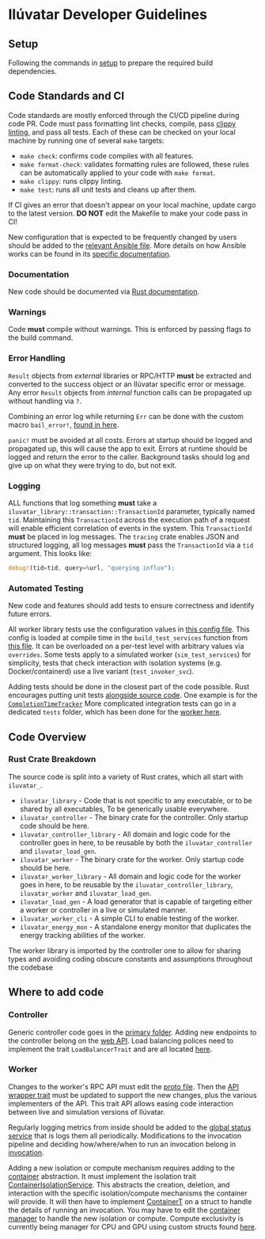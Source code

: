 # Ilúvatar Developer Guidelines

## Setup

Following the commands in [setup](./SETUP.md#build-setup) to prepare the required build dependencies.

## Code Standards and CI

Code standards are mostly enforced through the CI/CD pipeline during code PR.
Code must pass formatting lint checks, compile, pass [clippy linting](https://doc.rust-lang.org/stable/clippy/usage.html), and pass all tests.
Each of these can be checked on your local machine by running one of several `make` targets:
- `make check`: confirms code compiles with all features.
- `make format-check`: validates formatting rules are followed, these rules can be automatically applied to your code with `make format`.
- `make clippy`: runs clippy linting.
- `make test`: runs all unit tests and cleans up after them.

If CI gives an error that doesn't appear on your local machine, update cargo to the latest version.
**DO NOT** edit the Makefile to make your code pass in CI!

New configuration that is expected to be frequently changed by users should be added to the [relevant Ansible file](../ansible/).
More details on how Ansible works can be found in its [specific documentation](./ANSIBLE.md).

### Documentation

New code should be documented via [Rust documentation](https://doc.rust-lang.org/rust-by-example/meta/doc.html).

### Warnings

Code **must** compile without warnings.
This is enforced by passing flags to the build command.

### Error Handling

`Result` objects from _external_ libraries or RPC/HTTP **must** be extracted and converted to the success object or an Ilúvatar specific error or message.
Any error `Result` objects from _internal_ function calls can be propagated up without handling via `?`.

Combining an error log while returning `Err` can be done with the custom macro `bail_error!`, [found in here](../iluvatar_library/src/macros.rs).

`panic!` must be avoided at all costs.
Errors at startup should be logged and propagated up, this will cause the app to exit.
Errors at runtime should be logged and return the error to the caller.
Background tasks should log and give up on what they were trying to do, but not exit.

### Logging

ALL functions that log something **must** take a `iluvatar_library::transaction::TransactionId` parameter, typically named `tid`.
Maintaining this `TransactionId` across the execution path of a request will enable efficient correlation of events in the system.
This `TransactionId` **must** be placed in log messages.
The `tracing` crate enables JSON and structured logging, all log messages **must** pass the `TransactionId` via a `tid` argument.
This looks like:

```rust
debug!(tid=tid, query=%url, "querying influx");
```

### Automated Testing

New code and features should add tests to ensure correctness and identify future errors.

All worker library tests use the configuration values in [this config file](../iluvatar_worker_library/tests/resources/worker.json).
This config is loaded at compile time in the `build_test_services` function from [this file](../iluvatar_worker_library/tests/utils.rs).
It can be overloaded on a per-test level with arbitrary values via `overrides`.
Some tests apply to a simulated worker (`sim_test_services`) for simplicity, tests that check interaction with isolation systems (e.g. Docker/containerd) use a live variant (`test_invoker_svc`).

Adding tests should be done in the closest part of the code possible.
Rust encourages putting unit tests [alongside source code](https://doc.rust-lang.org/book/ch11-01-writing-tests.html).
One example is for the [`CompletionTimeTracker`](../iluvatar_worker_library/src/services/invocation/completion_time_tracker.rs)
More complicated integration tests can go in a dedicated `tests` folder, which has been done for the [worker here](../iluvatar_worker_library/tests/).


## Code Overview

### Rust Crate Breakdown

The source code is split into a variety of Rust crates, which all start with `iluvatar_`.

* `iluvatar_library` - Code that is not specific to any executable, or to be shared by all executables, To be generically usable everywhere.
* `iluvatar_controller` - The binary crate for the controller. Only startup code should be here.
* `iluvatar_controller_library` - All domain and logic code for the controller goes in here, to be reusable by both the `iluvatar_controller` and `iluvatar_load_gen`.
* `iluvatar_worker` - The binary crate for the worker. Only startup code should be here.
* `iluvatar_worker_library` - All domain and logic code for the worker goes in here, to be reusable by the `iluvatar_controller_library`, `iluvatar_worker` and `iluvatar_load_gen`.
* `iluvatar_load_gen` - A load generator that is capable of targeting either a worker or controller in a live or simulated manner.
* `iluvatar_worker_cli` - A simple CLI to enable testing of the worker.
* `iluvatar_energy_mon` - A standalone energy monitor that duplicates the energy tracking abilities of the worker.

The worker library is imported by the controller one to allow for sharing types and avoiding coding obscure constants and assumptions throughout the codebase

## Where to add code

### Controller

Generic controller code goes in the [primary folder](../iluvatar_controller_library/src/controller/).
Adding new endpoints to the controller belong on the [web API](../iluvatar_controller_library/src/controller/web_server.rs).
Load balancing polices need to implement the trait `LoadBalancerTrait` and are all located [here](../iluvatar_controller_library/src/services/load_balance/).

### Worker

Changes to the worker's RPC API must edit the [proto file](../iluvatar_worker_library/src/rpc/iluvatar_worker.proto).
Then the [API wrapper trait](../iluvatar_worker_library/src/rpc/iluvatar_worker.proto) must be updated to support the new changes, plus the various implementers of the API.
This trait API allows easing code interaction between live and simulation versions of Ilúvatar.

Regularly logging metrics from inside should be added to the [global status service](../iluvatar_worker_library/src/services/status/status_service.rs) that is logs them all periodically.
Modifications to the invocation pipeline and deciding how/where/when to run an invocation belong in [invocation](../iluvatar_worker_library/src/services/invocation/).

Adding a new isolation or compute mechanism requires adding to the [container](../iluvatar_worker_library/src/services/containers/) abstraction.
It must implement the isolation trait [ContainerIsolationService](../iluvatar_worker_library/src/services/containers/mod.rs).
This abstracts the creation, deletion, and interaction with the specific isolation/compute mechanisms the container will provide.
It will then have to implement [ContainerT](../iluvatar_worker_library/src/services/containers/structs.rs) on a struct to handle the details of running an invocation.
You may have to edit the [container manager](../iluvatar_worker_library/src/services/containers/containermanager.rs) to handle the new isolation or compute.
Compute exclusivity is currently being manager for CPU and GPU using custom structs found [here](../iluvatar_worker_library/src/services/resources/mod.rs).

